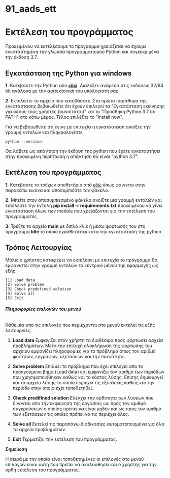 # 91_aads_ett

# Εκτέλεση του προγράμματος
Προκειμένου να εκτελέσουμε το πρόγραμμα χρειάζεται να έχουμε εγκαταστημένη την γλώσσα προγραμματισμού Python και συγκεκριμένα την έκδοση 3.7.

## Εγκατάσταση της Python για windows
**1.** Κατεβάστε την Python απο **[εδώ](https://www.python.org/downloads/release/python-370/)**. Διαλέξτε ανάμεσα στις εκδόσεις 32/64 bit ανάλογα με την αριτεκτονική του υπολογιστή σας.

**2.** Εκτελέστε το αρχείο που κατεβάσατε.
Στο πρώτο παράθυρο της εγκατάστασης βεβαιωθείτε ότι έχουν επιλεγεί τα "Εγκατάσταση εκκίνησης για όλους τους χρήστες (συνιστάται)" και το "Προσθήκη Python 3.7 σε PATH" στο κάτω μέρος. Τέλος επιλέξτε το "Install now".


Για να βεβαιωθείτε ότι έγινε με επιτυχία η εγκατάσταση ανοίξτε την γραμμή εντολών και πληκρολογίστε 

```
python --version
```
Θα λάβετε ως απάντηση την έκδοση της python που έχετε εγκαταστήσει στην προκειμένη περίπτωση η απάντηση θα είναι "python 3.7".

## Εκτέλεση του προγράμματος

**1.** Κατεβάστε το τρέχων αποθετήριο από [εδώ](https://github.com/gpachoulas/91_aads_ett/archive/master.zip) όπως φαίνεται στην παρακάτω εικόνα και αποσυμπιέστε τον φάκελο.

**2.** Μπείτε στον αποσυμπιεσμένο φάκελο ανοίξτε μια γραμμή εντολών και εκτελέστε την εντολή **pip install -r requirements.txt** προκειμένου να γίνει εγκατάσταση όλων των module που χρειάζονται για την εκτέλεση του προγράμματος

**3.** Τρέξτε το αρχείο **main** με διπλό κλίκ ή μέσω φορτωσής του στο προγράμμα **Idle** το οποίο εγκαθίσταται κατα την εγκατάσταση της python

## Τρόπος Λειτουργίας
Μόλις ο χρήστης καταφέρει να εκτελέσει με επιτυχία το πρόγραμμα θα εμφανιστεί στην γραμμή εντολών το κεντρικό μένου της εφαρμογής ως εξής:

```
[1] Load data
[2] Solve problem
[3] Check predefined solution
[4] Solve all
[5] Exit
```

###### **Πληροφορίες επιλογών του μενού**
Κάθε μία απο τις επιλογές που περιέχονται στο μενού εκτελεί τις εξής λειτουργίες:

1. **Load data**
Εμφανίζει στον χρήστη τα διαθέσιμα προς φόρτωσει αρχεία προβλήμάτων. Μετά την επιτυχή ολοκλήρωση της φόρτωσης του αρχείου εμφανίζει πληροφορίες για το πρόβλημα όπως τον αριθμό φοιτητών, εγγραφών, εξετάσεων και την πυκνότητα.

2. **Solve problem**
Επιλύει το πρόβλημα που έχει επιλεγεί απο το προηγούμενο βήμα (Load data) και εμφανίζει τον αριθμό των περιόδων που χρησιμοποιήθηκαν καθώς και το κόστος λύσης. Επίσης δημιουργεί και το αρχείο λύσης το οποίο περιέχει τις εξετάσεις καθώς και την περίοδο στην οποία έχει τοποθετηθεί.

3. **Check predifined solution**
Ελέγχει την ορθότητα των λύσεων που δίνονται απο την εκφώνηση της εργασίας ως πρός τον αριθμό συγκρούσεων ο οποίος πρέπει να είναι μηδέν και ως προς τον αριθμό των εξετάσεων τις οποίες πρέπει να τις περιέχει όλες.

4. **Solve all**
Εκτελεί τις παραπάνω διαδικασίες αυτοματοποιημένα για όλα τα αρχεία προβλημάτων.

5. **Exit**
Τερματίζει την εκτέλεση του προγράμματος.


**Σημείωση**

Η σειρά με την οποία είναι τοποθετημένες οι επιλογές στο μενού επιλογών είναι αυτή που πρέπει να ακολουθήσει και ο χρήστης για την ορθή εκτέλεση του προγράμματος.

